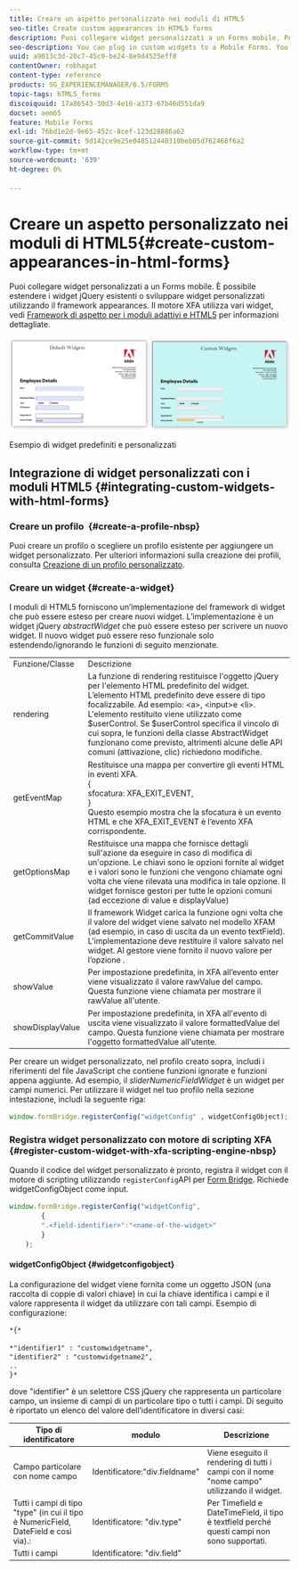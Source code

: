 ```yaml
---
title: Creare un aspetto personalizzato nei moduli di HTML5
seo-title: Create custom appearances in HTML5 forms
description: Puoi collegare widget personalizzati a un Forms mobile. Puoi estendere i widget jQuery esistenti o sviluppare widget personalizzati.
seo-description: You can plug in custom widgets to a Mobile Forms. You can extend existing jQuery Widgets or develop your own custom widgets.
uuid: a9013c3d-20c7-45c9-be24-8e9d4525eff8
contentOwner: robhagat
content-type: reference
products: SG_EXPERIENCEMANAGER/6.5/FORMS
topic-tags: hTML5_forms
discoiquuid: 17a86543-30d3-4e16-a373-67b46d551da9
docset: aem65
feature: Mobile Forms
exl-id: 76bd1e2d-9e65-452c-8cef-123d28886a62
source-git-commit: 9d142ce9e25e048512440310beb05d762468f6a2
workflow-type: tm+mt
source-wordcount: '639'
ht-degree: 0%

---
```


# Creare un aspetto personalizzato nei moduli di HTML5{#create-custom-appearances-in-html-forms}

Puoi collegare widget personalizzati a un Forms mobile. È possibile estendere i widget jQuery esistenti o sviluppare widget personalizzati utilizzando il framework appearances. Il motore XFA utilizza vari widget, vedi [Framework di aspetto per i moduli adattivi e HTML5](/help/forms/using/introduction-widgets.md) per informazioni dettagliate.

![Esempio di widget predefiniti e personalizzati](assets/custom-widgets.jpg)

Esempio di widget predefiniti e personalizzati

## Integrazione di widget personalizzati con i moduli HTML5 {#integrating-custom-widgets-with-html-forms}

### Creare un profilo  {#create-a-profile-nbsp}

Puoi creare un profilo o scegliere un profilo esistente per aggiungere un widget personalizzato. Per ulteriori informazioni sulla creazione dei profili, consulta [Creazione di un profilo personalizzato](/help/forms/using/custom-profile.md).

### Creare un widget {#create-a-widget}

I moduli di HTML5 forniscono un’implementazione del framework di widget che può essere esteso per creare nuovi widget. L’implementazione è un widget jQuery *abstractWidget* che può essere esteso per scrivere un nuovo widget. Il nuovo widget può essere reso funzionale solo estendendo/ignorando le funzioni di seguito menzionate.

<table>
 <tbody>
  <tr>
   <td>Funzione/Classe</td>
   <td>Descrizione</td>
  </tr>
  <tr>
   <td>rendering</td>
   <td>La funzione di rendering restituisce l'oggetto jQuery per l'elemento HTML predefinito del widget. L’elemento HTML predefinito deve essere di tipo focalizzabile. Ad esempio: &lt;a&gt;, &lt;input&gt;e &lt;li&gt;. L'elemento restituito viene utilizzato come $userControl. Se $userControl specifica il vincolo di cui sopra, le funzioni della classe AbstractWidget funzionano come previsto, altrimenti alcune delle API comuni (attivazione, clic) richiedono modifiche. </td>
  </tr>
  <tr>
   <td>getEventMap</td>
   <td>Restituisce una mappa per convertire gli eventi HTML in eventi XFA. <br /> {<br /> sfocatura: XFA_EXIT_EVENT,<br /> }<br /> Questo esempio mostra che la sfocatura è un evento HTML e che XFA_EXIT_EVENT è l’evento XFA corrispondente. </td>
  </tr>
  <tr>
   <td>getOptionsMap</td>
   <td>Restituisce una mappa che fornisce dettagli sull'azione da eseguire in caso di modifica di un'opzione. Le chiavi sono le opzioni fornite al widget e i valori sono le funzioni che vengono chiamate ogni volta che viene rilevata una modifica in tale opzione. Il widget fornisce gestori per tutte le opzioni comuni (ad eccezione di value e displayValue)</td>
  </tr>
  <tr>
   <td>getCommitValue</td>
   <td>Il framework Widget carica la funzione ogni volta che il valore del widget viene salvato nel modello XFAM (ad esempio, in caso di uscita da un evento textField). L'implementazione deve restituire il valore salvato nel widget. Al gestore viene fornito il nuovo valore per l’opzione .</td>
  </tr>
  <tr>
   <td>showValue</td>
   <td>Per impostazione predefinita, in XFA all’evento enter viene visualizzato il valore rawValue del campo. Questa funzione viene chiamata per mostrare il rawValue all'utente. </td>
  </tr>
  <tr>
   <td>showDisplayValue</td>
   <td>Per impostazione predefinita, in XFA all'evento di uscita viene visualizzato il valore formattedValue del campo. Questa funzione viene chiamata per mostrare l'oggetto formattedValue all'utente. </td>
  </tr>
 </tbody>
</table>

Per creare un widget personalizzato, nel profilo creato sopra, includi i riferimenti del file JavaScript che contiene funzioni ignorate e funzioni appena aggiunte. Ad esempio, il *sliderNumericFieldWidget* è un widget per campi numerici. Per utilizzare il widget nel tuo profilo nella sezione intestazione, includi la seguente riga:

```javascript
window.formBridge.registerConfig("widgetConfig" , widgetConfigObject);
```

### Registra widget personalizzato con motore di scripting XFA  {#register-custom-widget-with-xfa-scripting-engine-nbsp}

Quando il codice del widget personalizzato è pronto, registra il widget con il motore di scripting utilizzando `registerConfig`API per [Form Bridge](/help/forms/using/form-bridge-apis.md). Richiede widgetConfigObject come input.

```javascript
window.formBridge.registerConfig("widgetConfig",
        {
        ".<field-identifier>":"<name-of-the-widget>"
        }
    );
```

#### widgetConfigObject {#widgetconfigobject}

La configurazione del widget viene fornita come un oggetto JSON (una raccolta di coppie di valori chiave) in cui la chiave identifica i campi e il valore rappresenta il widget da utilizzare con tali campi. Esempio di configurazione:

```
*{*

*"identifier1" : "customwidgetname",
"identifier2" : "customwidgetname2",
..
}*
```

dove &quot;identifier&quot; è un selettore CSS jQuery che rappresenta un particolare campo, un insieme di campi di un particolare tipo o tutti i campi. Di seguito è riportato un elenco del valore dell’identificatore in diversi casi:

| Tipo di identificatore | modulo | Descrizione |
|---|---|---|
| Campo particolare con nome campo | Identificatore:&quot;div.fieldname&quot; | Viene eseguito il rendering di tutti i campi con il nome &quot;nome campo&quot; utilizzando il widget. |
| Tutti i campi di tipo &quot;type&quot; (in cui il tipo è NumericField, DateField e così via).: | Identificatore: &quot;div.type&quot; | Per Timefield e DateTimeField, il tipo è textfield perché questi campi non sono supportati. |
| Tutti i campi | Identificatore: &quot;div.field&quot; |  |
